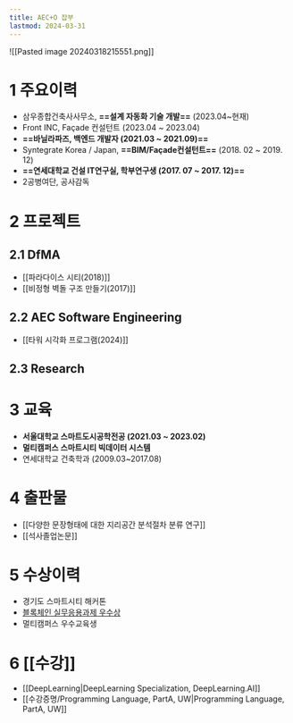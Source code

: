 ```yaml
---
title: AEC+O 잡부
lastmod: 2024-03-31
---
```

![[Pasted image 20240318215551.png]]


# 1 주요이력
- 삼우종합건축사사무소, **==설계 자동화 기술 개발==** (2023.04~현재)
- Front INC, Façade 컨설턴트 (2023.04 ~ 2023.04)
- **==바닐라파즈, 백엔드 개발자 (2021.03 ~ 2021.09)==**
- Syntegrate Korea / Japan, **==BIM/Façade컨설턴트==** (2018. 02 ~ 2019. 12)
- **==연세대학교 건설 IT연구실, 학부연구생 (2017. 07 ~ 2017. 12)==**
- 2공병여단, 공사감독

# 2 프로젝트
## 2.1 DfMA
- [[파라다이스 시티(2018)]]
- [[비정형 벽돌 구조 만들기(2017)]]
## 2.2 AEC Software Engineering
- [[타워 시각화 프로그램(2024)]]

## 2.3 Research

# 3 교육
- **서울대학교 스마트도시공학전공 (2021.03 ~ 2023.02)**
- **멀티캠퍼스 스마트시티 빅데이터 시스템**
- 연세대학교 건축학과 (2009.03~2017.08)

# 4 출판물
- [[다양한 문장형태에 대한 지리공간 분석절차 분류 연구]]
- [[석사졸업논문]]

# 5 수상이력
- 경기도 스마트시티 해커톤
- [블록체인 실무응용과제 우수상](https://github.com/SNU-Blockchain-2021-Fall-Group-H)
- 멀티캠퍼스 우수교육생
# 6 [[수강]]
- [[DeepLearning|DeepLearning Specialization, DeepLearning.AI]]
- [[수강증명/Programming Language, PartA, UW|Programming Language, PartA, UW]]
